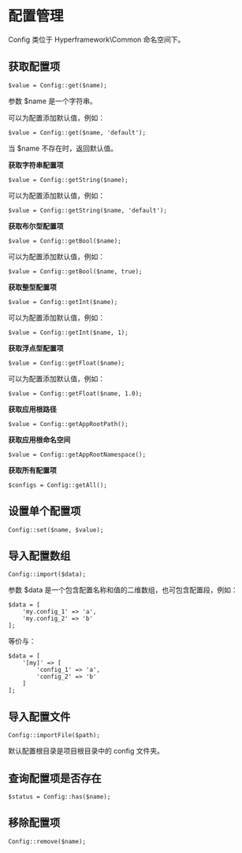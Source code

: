 # 配置管理
Config 类位于 Hyperframework\Common 命名空间下。
## 获取配置项
```.php
$value = Config::get($name);
```
参数 $name 是一个字符串。

可以为配置添加默认值，例如：

```.php
$value = Config::get($name, 'default');
```

当 $name 不存在时，返回默认值。

**获取字符串配置项**
```.php
$value = Config::getString($name);
```
可以为配置添加默认值，例如：
```.php
$value = Config::getString($name, 'default');
```

**获取布尔型配置项**
```.php
$value = Config::getBool($name);
```
可以为配置添加默认值，例如：
```.php
$value = Config::getBool($name, true);
```
**获取整型配置项**
```.php
$value = Config::getInt($name);
```
可以为配置添加默认值，例如：
```.php
$value = Config::getInt($name, 1);
```
**获取浮点型配置项**
```.php
$value = Config::getFloat($name);
```
可以为配置添加默认值，例如：
```.php
$value = Config::getFloat($name, 1.0);
```

**获取应用根路径**
```.php
$value = Config::getAppRootPath();
```

**获取应用根命名空间**
```.php
$value = Config::getAppRootNamespace();
```

**获取所有配置项**
```.php
$configs = Config::getAll();
```

## 设置单个配置项
```.php
Config::set($name, $value);
```

## 导入配置数组
```.php
Config::import($data);
```
参数 $data 是一个包含配置名称和值的二维数组，也可包含配置段，例如：
```.php
$data = [
    'my.config_1' => 'a',
    'my.config_2' => 'b'
];
```
等价与：
```.php
$data = [
    '[my]' => [
        'config_1' => 'a',
        'config_2' => 'b'
    ]
];
```

## 导入配置文件
```.php
Config::importFile($path);
```
默认配置根目录是项目根目录中的 config 文件夹。

## 查询配置项是否存在
```.php
$status = Config::has($name);
```

## 移除配置项
```.php
Config::remove($name);
```
